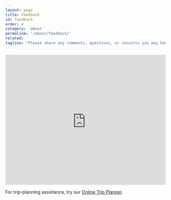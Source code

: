 ```yaml
---
layout: page
title: Feedback
id: feedback
order: 4
category: 'about'
permalink: '/about/feedback/'
related: 
tagline: "Please share any comments, questions, or concerns you may have about ATLtransit."
---
```

<div class="row">
	<div class="panel panel-default top-buffer col-md-12" style="padding-top:10px; background-color:#ddd">
		<iframe width="100%" height="400" frameborder="0" scrolling="no" src="https://atlregional.wufoo.com/embed/atltransitorg-feedback-form/"></iframe>
	</div>
</div>

For trip-planning assistance, try our [Online Trip Planner](/plan).